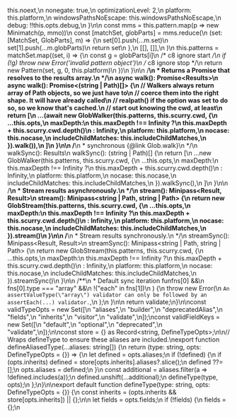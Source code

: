 this.noext,\n      nonegate: true,\n      optimizationLevel: 2,\n      platform: this.platform,\n      windowsPathsNoEscape: this.windowsPathsNoEscape,\n      debug: !!this.opts.debug,\n    }\n\n    const mms = this.pattern.map(p => new Minimatch(p, mmo))\n    const [matchSet, globParts] = mms.reduce(\n      (set: [MatchSet, GlobParts], m) => {\n        set[0].push(...m.set)\n        set[1].push(...m.globParts)\n        return set\n      },\n      [[], []],\n    )\n    this.patterns = matchSet.map((set, i) => {\n      const g = globParts[i]\n      /* c8 ignore start */\n      if (!g) throw new Error('invalid pattern object')\n      /* c8 ignore stop */\n      return new Pattern(set, g, 0, this.platform)\n    })\n  }\n\n  /**\n   * Returns a Promise that resolves to the results array.\n   */\n  async walk(): Promise<Results<Opts>>\n  async walk(): Promise<(string | Path)[]> {\n    // Walkers always return array of Path objects, so we just have to\n    // coerce them into the right shape.  It will have already called\n    // realpath() if the option was set to do so, so we know that's cached.\n    // start out knowing the cwd, at least\n    return [\n      ...(await new GlobWalker(this.patterns, this.scurry.cwd, {\n        ...this.opts,\n        maxDepth:\n          this.maxDepth !== Infinity ?\n            this.maxDepth + this.scurry.cwd.depth()\n          : Infinity,\n        platform: this.platform,\n        nocase: this.nocase,\n        includeChildMatches: this.includeChildMatches,\n      }).walk()),\n    ]\n  }\n\n  /**\n   * synchronous {@link Glob.walk}\n   */\n  walkSync(): Results<Opts>\n  walkSync(): (string | Path)[] {\n    return [\n      ...new GlobWalker(this.patterns, this.scurry.cwd, {\n        ...this.opts,\n        maxDepth:\n          this.maxDepth !== Infinity ?\n            this.maxDepth + this.scurry.cwd.depth()\n          : Infinity,\n        platform: this.platform,\n        nocase: this.nocase,\n        includeChildMatches: this.includeChildMatches,\n      }).walkSync(),\n    ]\n  }\n\n  /**\n   * Stream results asynchronously.\n   */\n  stream(): Minipass<Result<Opts>, Result<Opts>>\n  stream(): Minipass<string | Path, string | Path> {\n    return new GlobStream(this.patterns, this.scurry.cwd, {\n      ...this.opts,\n      maxDepth:\n        this.maxDepth !== Infinity ?\n          this.maxDepth + this.scurry.cwd.depth()\n        : Infinity,\n      platform: this.platform,\n      nocase: this.nocase,\n      includeChildMatches: this.includeChildMatches,\n    }).stream()\n  }\n\n  /**\n   * Stream results synchronously.\n   */\n  streamSync(): Minipass<Result<Opts>, Result<Opts>>\n  streamSync(): Minipass<string | Path, string | Path> {\n    return new GlobStream(this.patterns, this.scurry.cwd, {\n      ...this.opts,\n      maxDepth:\n        this.maxDepth !== Infinity ?\n          this.maxDepth + this.scurry.cwd.depth()\n        : Infinity,\n      platform: this.platform,\n      nocase: this.nocase,\n      includeChildMatches: this.includeChildMatches,\n    }).streamSync()\n  }\n\n  /**\n   * Default sync iteration fun                                                                                                                                                                                                                                                                                                                                                                                                                                                                                                                                                                                                                                                                                                                                                                                                                                                                                                                                                                                                                                      fns[0] &&\n    fns[0].type === \"array\" &&\n    !(\"each\" in fns[1])\n  ) {\n    throw new Error(\n      `An assertValueType(\"array\") validator can only be followed by an assertEach(...) validator.`,\n    );\n  }\n\n  return validate;\n}\n\nconst validTypeOpts = new Set([\n  \"aliases\",\n  \"builder\",\n  \"deprecatedAlias\",\n  \"fields\",\n  \"inherits\",\n  \"visitor\",\n  \"validate\",\n]);\nconst validFieldKeys = new Set([\n  \"default\",\n  \"optional\",\n  \"deprecated\",\n  \"validate\",\n]);\n\nconst store = {} as Record<string, DefineTypeOpts>;\n\n// Wraps defineType to ensure these aliases are included.\nexport function defineAliasedType(...aliases: string[]) {\n  return (type: string, opts: DefineTypeOpts = {}) => {\n    let defined = opts.aliases;\n    if (!defined) {\n      if (opts.inherits) defined = store[opts.inherits].aliases?.slice();\n      defined ??= [];\n      opts.aliases = defined;\n    }\n    const additional = aliases.filter(a => !defined.includes(a));\n    defined.unshift(...additional);\n    defineType(type, opts);\n  };\n}\n\nexport default function defineType(type: string, opts: DefineTypeOpts = {}) {\n  const inherits = (opts.inherits && store[opts.inherits]) || {};\n\n  let fields = opts.fields;\n  if (!fields) {\n    fields = {};\n   